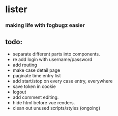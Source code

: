 # lister
### making life with fogbugz easier

## todo:
- separate different parts into components.
- re add login with username/password
- add routing
- make case detail page
- paginate time entry list
- add start/stop on every case entry, everywhere
- save token in cookie
- logout
- add comment editing.
- hide html before vue renders.
- clean out unused scripts/styles (ongoing)
